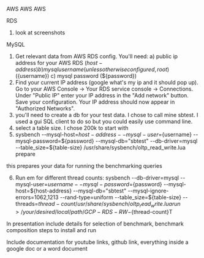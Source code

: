 AWS AWS AWS

RDS

1) look at screenshots

MySQL

1) Get relevant data from AWS RDS config. You'll need:
	a) public ip address for your AWS RDS (${host-address})
	b) mysql username (unless otherwise configured, root) (${username})
	c) mysql password (${password})
2) Find your current IP address (google what's my ip and it should pop up). Go to your AWS Console -> Your RDS service console -> Connections. Under "Public IP" enter your IP address in the "Add network" button. Save your configuration. Your IP address should now appear in "Authorized Networks".
3) you'll need to create a db for your test data. I chose to call mine sbtest. I used a gui SQL client to do so but you could easily use command line.
4) select a table size. I chose 200k to start with
5) sysbench --mysql-host=${host-address} --mysql-user=${username} --mysql-password=${password} --mysql-db="sbtest" --db-driver=mysql --table_size=${table-size} /usr/share/sysbench/oltp_read_write.lua prepare 

this prepares your data for running the benchmarking queries

6) Run em for different thread counts: 
sysbench --db-driver=mysql --mysql-user=${username} --mysql-password=${password} --mysql-host=${host-address} --mysql-db="sbtest" --mysql-ignore-errors=1062,1213 --rand-type=uniform --table_size=${table-size} --threads=${thread-count} /usr/share/sysbench/oltp_read_write.lua run > /your/desired/local/path/GCP-RDS-RW-${thread-count}T

In presentation include details for selection of benchmark, benchmark composition
steps to install and run

Include documentation for youtube links, github link, everything inside a google doc or a word document